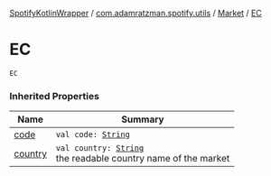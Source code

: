 [SpotifyKotlinWrapper](../../index.md) / [com.adamratzman.spotify.utils](../index.md) / [Market](index.md) / [EC](./-e-c.md)

# EC

`EC`

### Inherited Properties

| Name | Summary |
|---|---|
| [code](code.md) | `val code: `[`String`](https://kotlinlang.org/api/latest/jvm/stdlib/kotlin/-string/index.html) |
| [country](country.md) | `val country: `[`String`](https://kotlinlang.org/api/latest/jvm/stdlib/kotlin/-string/index.html)<br>the readable country name of the market |
